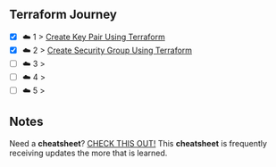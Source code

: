 ## Terraform Journey

- [x] ☁️ 1 > [Create Key Pair Using Terraform](001/README.md)
- [x] ☁️ 2 > [Create Security Group Using Terraform](002/README.md)
- [ ] ☁️ 3 > [](003/README.md)
- [ ] ☁️ 4 > [](004/README.md)
- [ ] ☁️ 5 > [](005/README.md)

## Notes
Need a **cheatsheet**? [CHECK THIS OUT!](NOTES.md) This **cheatsheet** is frequently receiving updates the more that is learned.  

